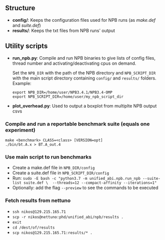 ## Structure

* **config/**: Keeps the configuration files used for NPB runs (as *make.def* and *suite.def*)
* **results/**: Keeps the txt files from NPB runs' output

## Utility scripts

* **run_npb.py**: Compile and run NPB binaries to give lists of config files, thread number and activating/deactivating cpus on demand.

    Set the `NPB_DIR` with the path of the NPB directory and `NPB_SCRIPT_DIR` with the main script directory containing `config/` and `results/` folders.
    Example:
    
      export NPB_DIR=/home/user/NPB3.4.1/NPB3.4-OMP
      export NPB_SCRIPT_DIR=/home/user/my_npb_script_dir
      
* **plot_overhead.py**: Used to output a boxplot from multiplte NPB output csvs

### Compile and run a reportable benchmark suite (equals one experiment)

```
make <benchmark> CLASS=<class> [VERSION=opt]
./bin/bt.A.x > BT.A_out.4
```

### Use main script to run benchmarks

* Create a make.def file in `NPB_DIR/config`
* Create a suite.def file in `NPB_SCRIPT_DIR/config`
* Run: `sudo -E bash -c "python3.7 -m unified_abi.npb.run_npb --suite-list suite.def \ 
        --threads=12 --compact-affinity --iterations=1"`
* Optionally: add the flag `--preview` to see the commands to be executed

### Fetch results from nettuno

* `ssh nikos@129.215.165.71`
* `scp -r nikos@nettuno:phd/unified_abi/npb/results .`
* `exit`
* `cd /dest/of/results`
* `scp nikos@129.215.165.71:results/* .`
